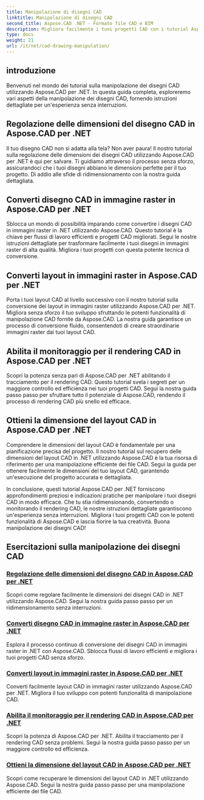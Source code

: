 ```yaml
---
title: Manipolazione di disegni CAD
linktitle: Manipolazione di disegni CAD
second_title: Aspose.CAD .NET - Formato file CAD e BIM
description: Migliora facilmente i tuoi progetti CAD con i tutorial Aspose.CAD per .NET. Ridimensiona, converti e ottimizza i disegni CAD senza problemi con le nostre guide dettagliate.
type: docs
weight: 21
url: /it/net/cad-drawing-manipulation/
---
```


## introduzione

Benvenuti nel mondo dei tutorial sulla manipolazione dei disegni CAD utilizzando Aspose.CAD per .NET. In questa guida completa, esploreremo vari aspetti della manipolazione dei disegni CAD, fornendo istruzioni dettagliate per un'esperienza senza interruzioni.

## Regolazione delle dimensioni del disegno CAD in Aspose.CAD per .NET

Il tuo disegno CAD non si adatta alla tela? Non aver paura! Il nostro tutorial sulla regolazione delle dimensioni dei disegni CAD utilizzando Aspose.CAD per .NET è qui per salvare. Ti guidiamo attraverso il processo senza sforzo, assicurandoci che i tuoi disegni abbiano le dimensioni perfette per il tuo progetto. Dì addio alle sfide di ridimensionamento con la nostra guida dettagliata.

## Converti disegno CAD in immagine raster in Aspose.CAD per .NET

Sblocca un mondo di possibilità imparando come convertire i disegni CAD in immagini raster in .NET utilizzando Aspose.CAD. Questo tutorial è la chiave per flussi di lavoro efficienti e progetti CAD migliorati. Segui le nostre istruzioni dettagliate per trasformare facilmente i tuoi disegni in immagini raster di alta qualità. Migliora i tuoi progetti con questa potente tecnica di conversione.

## Converti layout in immagini raster in Aspose.CAD per .NET

Porta i tuoi layout CAD al livello successivo con il nostro tutorial sulla conversione dei layout in immagini raster utilizzando Aspose.CAD per .NET. Migliora senza sforzo il tuo sviluppo sfruttando le potenti funzionalità di manipolazione CAD fornite da Aspose.CAD. La nostra guida garantisce un processo di conversione fluido, consentendoti di creare straordinarie immagini raster dai tuoi layout CAD.

## Abilita il monitoraggio per il rendering CAD in Aspose.CAD per .NET

Scopri la potenza senza pari di Aspose.CAD per .NET abilitando il tracciamento per il rendering CAD. Questo tutorial svela i segreti per un maggiore controllo ed efficienza nei tuoi progetti CAD. Segui la nostra guida passo passo per sfruttare tutto il potenziale di Aspose.CAD, rendendo il processo di rendering CAD più snello ed efficace.

## Ottieni la dimensione del layout CAD in Aspose.CAD per .NET

Comprendere le dimensioni del layout CAD è fondamentale per una pianificazione precisa del progetto. Il nostro tutorial sul recupero delle dimensioni del layout CAD in .NET utilizzando Aspose.CAD è la tua risorsa di riferimento per una manipolazione efficiente dei file CAD. Segui la guida per ottenere facilmente le dimensioni del tuo layout CAD, garantendo un'esecuzione del progetto accurata e dettagliata.

In conclusione, questi tutorial Aspose.CAD per .NET forniscono approfondimenti preziosi e indicazioni pratiche per manipolare i tuoi disegni CAD in modo efficace. Che tu stia ridimensionando, convertendo o monitorando il rendering CAD, le nostre istruzioni dettagliate garantiscono un'esperienza senza interruzioni. Migliora i tuoi progetti CAD con le potenti funzionalità di Aspose.CAD e lascia fiorire la tua creatività. Buona manipolazione dei disegni CAD!
## Esercitazioni sulla manipolazione dei disegni CAD
### [Regolazione delle dimensioni del disegno CAD in Aspose.CAD per .NET](./adjust-cad-drawing-size/)
Scopri come regolare facilmente le dimensioni dei disegni CAD in .NET utilizzando Aspose.CAD. Segui la nostra guida passo passo per un ridimensionamento senza interruzioni.
### [Converti disegno CAD in immagine raster in Aspose.CAD per .NET](./convert-cad-drawing-to-raster-image/)
Esplora il processo continuo di conversione dei disegni CAD in immagini raster in .NET con Aspose.CAD. Sblocca flussi di lavoro efficienti e migliora i tuoi progetti CAD senza sforzo.
### [Converti layout in immagini raster in Aspose.CAD per .NET](./convert-layouts-to-raster-image/)
Converti facilmente layout CAD in immagini raster utilizzando Aspose.CAD per .NET. Migliora il tuo sviluppo con potenti funzionalità di manipolazione CAD.
### [Abilita il monitoraggio per il rendering CAD in Aspose.CAD per .NET](./enable-tracking-for-cad-rendering/)
Scopri la potenza di Aspose.CAD per .NET. Abilita il tracciamento per il rendering CAD senza problemi. Segui la nostra guida passo passo per un maggiore controllo ed efficienza.
### [Ottieni la dimensione del layout CAD in Aspose.CAD per .NET](./get-size-of-cad-layout/)
Scopri come recuperare le dimensioni del layout CAD in .NET utilizzando Aspose.CAD. Segui la nostra guida passo passo per una manipolazione efficiente dei file CAD.